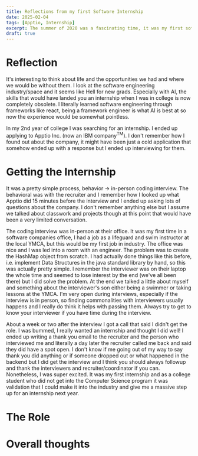 ```yaml
---
title: Reflections from my first Software Internship
date: 2025-02-04
tags: [Apptio, Internship]
excerpt: The summer of 2020 was a fascinating time, it was my first software internship/job and in the beginning of COVID as well when we were all inside. It was a huge learning experience and without my time at [Apptio](https://www.linkedin.com/company/apptio-an-ibm-company/posts/?feedView=all) I'm not sure I would have swung my later internship and job. 
draft: true
---
```


# Reflection

It's interesting to think about life and the opportunities we had and where we would be without them. I look at the software engineering industry/space and it seems like Hell for new grads. Especially with AI, the skills that would have landed you an internship when I was in college is now completely obsolete. I literally learned software engineering through frameworks like react, being a framework engineer is what AI is best at so now the experience would be somewhat pointless.

In my 2nd year of college I was searching for an internship. I ended up applying to Apptio Inc. (now an IBM company<sup>TM</sup>). I don't remember how I found out about the company, it might have been just a cold application that somehow ended up with a response but I ended up interviewing for them.

# Getting the Internship

It was a pretty simple process, behavior -> in-person coding interview. The behavioral was with the recruiter and I remember how I looked up what Apptio did 15 minutes before the interview and I ended up asking lots of questions about the company. I don't remember anything else but I assume we talked about classwork and projects though at this point that would have been a very limited conversation.

The coding interview was in-person at their office. It was my first time in a software companies office, I had a job as a lifeguard and swim instructor at the local YMCA, but this would be my first job in industry. The office was nice and I was led into a room with an engineer. The problem was to create the HashMap object from scratch. I had actually done things like this before, i.e. implement Data Structures in the java standard library by hand, so this was actually pretty simple. I remember the interviewer was on their laptop the whole time and seemed to lose interest by the end (we've all been there) but I did solve the problem. At the end we talked a little about myself and something about the interviewer's son either being a swimmer or taking lessons at the YMCA. I'm very open during interviews, especially if the interview is in person, so finding commonalities with interviewers usually happens and I really do think it helps with passing them. Always try to get to know your interviewer if you have time during the interview.

About a week or two after the interview I got a call that said I didn't get the role. I was bummed, I really wanted an internship and thought I did well! I ended up writing a thank you email to the recruiter and the person who interviewed me and literally a day later the recruiter called me back and said they did have a spot open. I don't know if me going out of my way to say thank you did anything or if someone dropped out or what happened in the backend but I did get the interview and I think you should always followup and thank the interviewers and recruiter/coordinator if you can. Nonetheless, I was super excited. It was my first internship and as a college student who did not get into the Computer Science program it was validation that I could make it into the industry and give me a massive step up for an internship next year.



# The Role

# Overall thoughts
